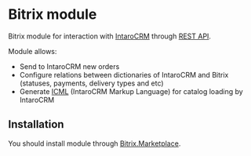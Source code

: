 Bitrix module
=============

Bitrix module for interaction with [IntaroCRM](http://www.intarocrm.com) through [REST API](http://docs.intarocrm.ru/rest-api/).

Module allows:

* Send to IntaroCRM new orders
* Configure relations between dictionaries of IntaroCRM and Bitrix (statuses, payments, delivery types and etc)
* Generate [ICML](http://docs.intarocrm.ru/index.php?n=Пользователи.ФорматICML) (IntaroCRM Markup Language) for catalog loading by IntaroCRM

Installation
-------------

You should install module through [Bitrix.Marketplace](http://marketplace.1c-bitrix.ru).

